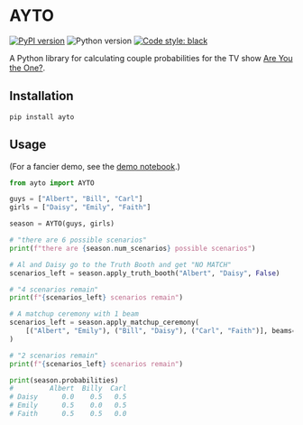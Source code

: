 # AYTO

[![PyPI version](https://badge.fury.io/py/ayto.svg)](https://badge.fury.io/py/ayto) ![Python version](https://img.shields.io/pypi/pyversions/ayto) [![Code style: black](https://img.shields.io/badge/code%20style-black-000000.svg)](https://github.com/psf/black)

A Python library for calculating couple probabilities for the TV show [Are You the One?](https://en.wikipedia.org/wiki/Are_You_the_One%3F).

## Installation

```
pip install ayto
```

## Usage

(For a fancier demo, see the [demo notebook](https://github.com/daturkel/ayto/blob/main/demo.ipynb).)

```python
from ayto import AYTO

guys = ["Albert", "Bill", "Carl"]
girls = ["Daisy", "Emily", "Faith"]

season = AYTO(guys, girls)

# "there are 6 possible scenarios"
print(f"there are {season.num_scenarios} possible scenarios")

# Al and Daisy go to the Truth Booth and get "NO MATCH"
scenarios_left = season.apply_truth_booth("Albert", "Daisy", False)

# "4 scenarios remain"
print(f"{scenarios_left} scenarios remain")

# A matchup ceremony with 1 beam
scenarios_left = season.apply_matchup_ceremony(
    [("Albert", "Emily"), ("Bill", "Daisy"), ("Carl", "Faith")], beams=1
)

# "2 scenarios remain"
print(f"{scenarios_left} scenarios remain")

print(season.probabilities)
#         Albert  Billy  Carl
# Daisy      0.0    0.5   0.5
# Emily      0.5    0.0   0.5
# Faith      0.5    0.5   0.0
```
